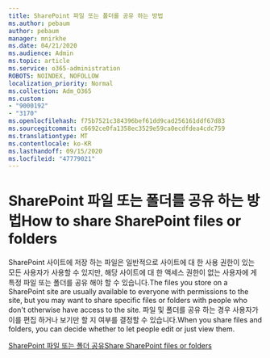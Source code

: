 ```yaml
---
title: SharePoint 파일 또는 폴더를 공유 하는 방법
ms.author: pebaum
author: pebaum
manager: mnirkhe
ms.date: 04/21/2020
ms.audience: Admin
ms.topic: article
ms.service: o365-administration
ROBOTS: NOINDEX, NOFOLLOW
localization_priority: Normal
ms.collection: Adm_O365
ms.custom:
- "9000192"
- "3170"
ms.openlocfilehash: f75b7521c384396bef61dd9cad256161ddf67d83
ms.sourcegitcommit: c6692ce0fa1358ec3529e59ca0ecdfdea4cdc759
ms.translationtype: MT
ms.contentlocale: ko-KR
ms.lasthandoff: 09/15/2020
ms.locfileid: "47779021"
---
```

# <a name="how-to-share-sharepoint-files-or-folders"></a><span data-ttu-id="67fe4-102">SharePoint 파일 또는 폴더를 공유 하는 방법</span><span class="sxs-lookup"><span data-stu-id="67fe4-102">How to share SharePoint files or folders</span></span>

<span data-ttu-id="67fe4-103">SharePoint 사이트에 저장 하는 파일은 일반적으로 사이트에 대 한 사용 권한이 있는 모든 사용자가 사용할 수 있지만, 해당 사이트에 대 한 액세스 권한이 없는 사용자에 게 특정 파일 또는 폴더를 공유 해야 할 수 있습니다.</span><span class="sxs-lookup"><span data-stu-id="67fe4-103">The files you store on a SharePoint site are usually available to everyone with permissions to the site, but you may want to share specific files or folders with people who don't otherwise have access to the site.</span></span> <span data-ttu-id="67fe4-104">파일 및 폴더를 공유 하는 경우 사용자가이를 편집 하거나 보기만 할 지 여부를 결정할 수 있습니다.</span><span class="sxs-lookup"><span data-stu-id="67fe4-104">When you share files and folders, you can decide whether to let people edit or just view them.</span></span>

[<span data-ttu-id="67fe4-105">SharePoint 파일 또는 폴더 공유</span><span class="sxs-lookup"><span data-stu-id="67fe4-105">Share SharePoint files or folders</span></span>](https://support.office.com/article/1fe37332-0f9a-4719-970e-d2578da4941c)